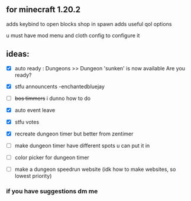 ## for minecraft 1.20.2

adds keybind to open blocks shop in spawn
adds useful qol options

u must have mod menu and cloth config to configure it

## ideas:
- [x] auto ready : Dungeons >> Dungeon 'sunken' is now available Are you ready?

- [x] stfu announcents -enchantedbluejay

- [ ] ~~bos timmers~~ i dunno how to do

- [x] auto event leave

- [x] stfu votes

- [x] recreate dungeon timer but better from zentimer
 - [ ] make dungeon timer have different spots u can put it in
 - [ ] color picker for dungeon timer
 - [ ] make a dungeon speedrun website (idk how to make websites, so lowest priority) 

### if you have suggestions dm me
